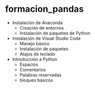 # formacion_pandas
* Instalación de Anaconda
    * Creación de entornos
    * Instalación de paquetes de Python
* Instalación de Visual Studio Code
    * Manejo básico
    * Instalación de paquetes
    * Atajos de teclado
* Introducción a Python
  * Espacios
  * Comentarios
  * Palabras reservadas
  * bloques básicos


    